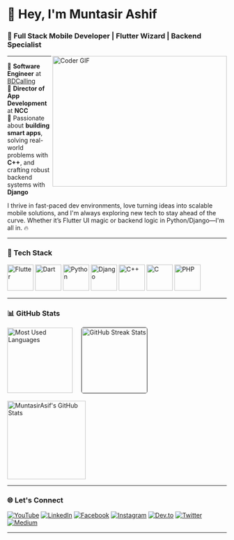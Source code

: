 # 👋 Hey, I'm Muntasir Ashif

### 🚀 Full Stack Mobile Developer | Flutter Wizard | Backend Specialist

<img align="right" src="https://cdn.dribbble.com/users/1025838/screenshots/6220885/devguy3.gif" height="300" width="400" alt="Coder GIF">

---

🏢 **Software Engineer** at [BDCalling](https://bdcalling.com)  
🎯 **Director of App Development** at **NCC**  
🧠 Passionate about **building smart apps**, solving real-world problems with **C++**, and crafting robust backend systems with **Django**  

I thrive in fast-paced dev environments, love turning ideas into scalable mobile solutions, and I'm always exploring new tech to stay ahead of the curve. Whether it’s Flutter UI magic or backend logic in Python/Django—I'm all in. 🔥

---

### 🚀 Tech Stack

<p align="left">
  <img src="https://img.icons8.com/color/48/000000/flutter.png" alt="Flutter" width="60" height="60"/>
  <img src="https://img.icons8.com/color/48/000000/dart.png" alt="Dart" width="60" height="60"/>
  <img src="https://img.icons8.com/color/48/000000/python.png" alt="Python" width="60" height="60"/>
  <img src="https://cdn.jsdelivr.net/gh/devicons/devicon@latest/icons/django/django-plain-wordmark.svg" alt="Django" width="60" height="60"/>          
  <img src="https://img.icons8.com/color/48/000000/c-plus-plus-logo.png" alt="C++" width="60" height="60"/>
  <img src="https://img.icons8.com/color/48/000000/c-programming.png" alt="C" width="60" height="60"/>
  <img src="https://img.icons8.com/officel/48/000000/php-logo.png" alt="PHP" width="60" height="60"/>
</p>

---

### 📊 GitHub Stats

<div align="left">
  <div style="display: flex; align-items: center;">
    <img src="https://github-readme-stats.vercel.app/api/top-langs/?username=MuntasirAsif&layout=compact&theme=dark" alt="Most Used Languages" height="150" style="margin-right: 20px;" />
    <img src="https://github-readme-streak-stats.herokuapp.com?user=MuntasirAsif&theme=dark&hide_border=false" alt="GitHub Streak Stats" height="150" style="border: 1px solid #444; border-radius: 5px;" />
  </div>
  <br/>
  <img src="https://github-readme-stats.vercel.app/api?username=MuntasirAsif&show_icons=true&theme=dark" alt="MuntasirAsif's GitHub Stats" height="180"/>
</div>


---

### 🌐 Let's Connect

[![YouTube](https://img.shields.io/badge/YouTube-E60023?style=flat-square&logo=youtube&logoColor=white)](https://www.youtube.com/@errorcode99official)
[![LinkedIn](https://img.shields.io/badge/LinkedIn-0077B5?style=flat-square&logo=linkedin&logoColor=white)](https://www.linkedin.com/in/muhammad-muntasir-mahamud-ashif-2a6749200/)
[![Facebook](https://img.shields.io/badge/Facebook-1877F2?style=flat-square&logo=facebook&logoColor=white)](https://www.facebook.com/muntasir.sky.llc)
[![Instagram](https://img.shields.io/badge/Instagram-E4405F?style=flat-square&logo=instagram&logoColor=white)](https://www.instagram.com/muntasirashif)
[![Dev.to](https://img.shields.io/badge/Dev.to-0A0A0A?style=flat-square&logo=devdotto)](https://dev.to/muntasir_ashif_2f8e686325)
[![Twitter](https://img.shields.io/badge/Twitter-1DA1F2?style=flat-square&logo=twitter&logoColor=white)](https://twitter.com/ashif_muntasir)
[![Medium](https://img.shields.io/badge/-Medium-00AB6C?style=flat-square&logo=medium)](https://medium.com/@muntasirashifee)

---
